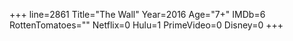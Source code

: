 +++
line=2861
Title="The Wall"
Year=2016
Age="7+"
IMDb=6
RottenTomatoes=""
Netflix=0
Hulu=1
PrimeVideo=0
Disney=0
+++

